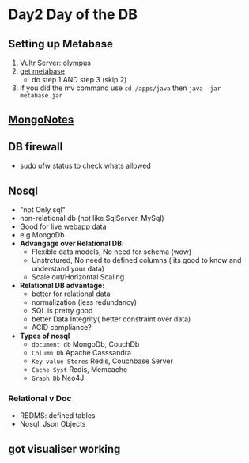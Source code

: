 # Day2 Day of the DB

## Setting up Metabase

1. Vultr Server: olympus
1. [get metabase](https://computingforgeeks.com/how-to-install-metabase-with-systemd-on-ubuntu-18-04-ubuntu-16-04/)
   - do step 1 AND step 3 (skip 2)
1. if you did the mv command use `cd /apps/java` then `java -jar metabase.jar`

## [MongoNotes](./mongoNotes.md)

## DB firewall

- sudo ufw status to check whats allowed

## Nosql

- "not Only sql"
- non-relational db (not like SqlServer, MySql)
- Good for live webapp data
- e.g MongoDb
- **Advangage over Relational DB**:
  - Flexible data models, No need for schema (wow)
  - Unstrctured, No need to defined columns ( its good to know and understand your data)
  - Scale out/Horizontal Scaling
- **Relational DB advantage:**
  - better for relational data
  - normalization (less redundancy)
  - SQL is pretty good
  - better Data Integrity( better constraint over data)
  - ACID compliance?
- **Types of nosql**
  - `document db` MongoDb, CouchDb
  - `Column Db` Apache Casssandra
  - `Key value Stores` Redis, Couchbase Server
  - `Cache Syst` Redis, Memcache
  - `Graph Db` Neo4J

### Relational v Doc
- RBDMS: defined tables
- Nosql: Json Objects

## got visualiser working
